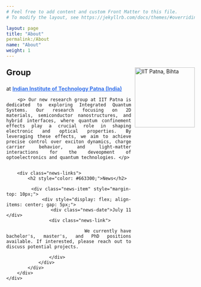 ```yaml
---
# Feel free to add content and custom Front Matter to this file.
# To modify the layout, see https://jekyllrb.com/docs/themes/#overriding-theme-defaults

layout: page
title: "About"
permalink:/About
name: "About"
weight: 1
---
```

<head>
    <meta charset="UTF-8">
    <meta name="viewport" content="width=device-width, initial-scale=0.8">
    <style>
        .content {
            text-align: justify;
            hyphens: auto;
            position: relative;
        }
        .logo {
            float: right;
            margin-left: 10px;
            width: 160px;
        }
        a {
            color: #3471eb;
            text-decoration: underline;
        }
        .news-links {
            margin-top: 20px;
        }
        .news-item {
            max-width: 600px;
        }
        .news-date {
            width: 120px;
            text-align: left;
            font-weight: bold;
        }
        .news-link {
            flex-grow: 1;
        }
    </style>
</head>
<body>
    <div class="content">
        <p><img src="{{ site.baseurl }}/images/IIT_Patna_logo.png" alt="IIT Patna, Bihta" class="logo"></p>
        <p style="font-size: 22px; font-weight: bold;">Group</p>
        <p>at <strong><a href="https://www.iitp.ac.in/"> Indian Institute of Technology Patna (India)</a></strong></p>

        <p> Our new research group at IIT Patna is dedicated to exploring Integrated Quantum Systems. Our research focusing on 2D materials, semiconductor nanostructures, and hybrid interfaces, where quantum confinement effects play a crucial role in shaping electronic and optical properties. By leveraging these effects, we aim to achieve precise control over exciton dynamics, charge carrier behavior, and light-matter interactions for the deveopment of optoelectronics and quantum technologies. </p>


        <div class="news-links">
            <h2 style="color: #663300;">News</h2>

            <div class="news-item" style="margin-top: 10px;">
                <div style="display: flex; align-items: center; gap: 5px;">
                    <div class="news-date">July 11 </div>
                    <div class="news-link">
                        
                            We currently have bachelor's, master's, and PhD positions available. If interested, please reach out to discuss potential projects.
                
                    </div>
                </div>
            </div>
        </div>
    </div>
</body>

